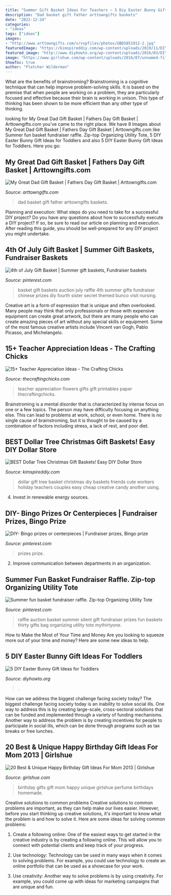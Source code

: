 ```yaml
---
title: "Summer Gift Basket Ideas For Teachers ~ 5 Diy Easter Bunny Gift Ideas For Toddlers"
description: "Dad basket gift father arttowngifts baskets"
date: "2022-12-24"
categories:
- "ideas"
tags: ["ideas"]
images:
- "http://www.arttowngifts.com/v/vspfiles/photos/GBDS851912-2.jpg"
featuredImage: "https://kimspireddiy.com/wp-content/uploads/2019/11/DIY-Dollar-Tree-Christmas-Gift-Basket-Idea.jpg"
featured_image: "http://www.diyhowto.org/wp-content/uploads/2016/03/DIY-Paper-Bag-Bunny-Treat-Easter-Bunny-Gift-Ideas.jpg"
image: "https://www.girlshue.com/wp-content/uploads/2016/07/unnamed-file-4047.jpg"
ShowToc: true
author: "Fletcher Wilderman"
---
```



What are the benefits of brainstroming?
Brainstroming is a cognitive technique that can help improve problem-solving skills. It is based on the premise that when people are working on a problem, they are particularly focused and effective because their brain is working in unison. This type of thinking has been shown to be more efficient than any other type of thinking.

	

		
looking for My Great Dad Gift Basket | Fathers Day Gift Basket | Arttowngifts.com you've came to the right place. We have 8 Images about My Great Dad Gift Basket | Fathers Day Gift Basket | Arttowngifts.com like Summer fun basket fundraiser raffle. Zip-top Organizing Utility Tote, 5 DIY Easter Bunny Gift Ideas for Toddlers and also 5 DIY Easter Bunny Gift Ideas for Toddlers. Here you go:
		
    
## My Great Dad Gift Basket | Fathers Day Gift Basket | Arttowngifts.com

<img loading=lazy src="http://www.arttowngifts.com/v/vspfiles/photos/GBDS851912-2.jpg" onerror="this.onerror=null;this.src='https://tse1.mm.bing.net/th?id=OIP.ixhjjwoZLabBj-ovjcoyLwHaHa&amp;pid=15.1';" alt="My Great Dad Gift Basket | Fathers Day Gift Basket | Arttowngifts.com">

_Source: arttowngifts.com_

>dad basket gift father arttowngifts baskets. 

	

Planning and execution: What steps do you need to take for a successful DIY project?
Do you have any questions about how to successfully execute a DIY project? If so, be sure to read our article on planning and execution. After reading this guide, you should be well-prepared for any DIY project you might undertake.

    
## 4th Of July Gift Basket | Summer Gift Baskets, Fundraiser Baskets

<img loading=lazy src="https://i.pinimg.com/originals/e8/c7/19/e8c7192b98207c5aff59dbdde8f3661c.jpg" onerror="this.onerror=null;this.src='https://tse2.mm.bing.net/th?id=OIP.1XiQuDqGIupeCvMiuJjXQQHaJ4&amp;pid=15.1';" alt="4th of July Gift Basket | Summer gift baskets, Fundraiser baskets">

_Source: pinterest.com_

>basket gift baskets auction july raffle 4th summer gifts fundraiser chinese prizes diy fourth sister secret themed bunco visit nursing. 

	

Creative art is a form of expression that is unique and often overlooked. Many people may think that only professionals or those with expensive equipment can create great artwork, but there are many people who can create amazing pieces of art without any special skills or equipment. Some of the most famous creative artists include Vincent van Gogh, Pablo Picasso, and Michelangelo.

    
## 15+ Teacher Appreciation Ideas - The Crafting Chicks

<img loading=lazy src="https://thecraftingchicks.com/wp-content/uploads/2015/04/Flowers-for-the-teacher.jpg" onerror="this.onerror=null;this.src='https://tse3.mm.bing.net/th?id=OIP._2TpWXtCmwdTi4cNQ3w3wwHaKE&amp;pid=15.1';" alt="15+ Teacher Appreciation Ideas - The Crafting Chicks">

_Source: thecraftingchicks.com_

>teacher appreciation flowers gifts gift printables paper thecraftingchicks. 

	

Brainstroming is a mental disorder that is characterized by intense focus on one or a few topics. The person may have difficulty focusing on anything else. This can lead to problems at work, school, or even home. There is no single cause of brainstroming, but it is thought to be caused by a combination of factors including stress, a lack of rest, and poor diet.

    
## BEST Dollar Tree Christmas Gift Baskets! Easy DIY Dollar Store

<img loading=lazy src="https://kimspireddiy.com/wp-content/uploads/2019/11/DIY-Dollar-Tree-Christmas-Gift-Basket-Idea.jpg" onerror="this.onerror=null;this.src='https://tse2.mm.bing.net/th?id=OIP.r22r54QUiN36nqphywwsRQHaLH&amp;pid=15.1';" alt="BEST Dollar Tree Christmas Gift Baskets! Easy DIY Dollar Store">

_Source: kimspireddiy.com_

>dollar gift tree basket christmas diy baskets friends cute workers holiday teachers couples easy cheap creative candy another using. 

	

4. Invest in renewable energy sources. 

    
## DIY- Bingo Prizes Or Centerpieces | Fundraiser Prizes, Bingo Prize

<img loading=lazy src="https://i.pinimg.com/736x/74/2e/a8/742ea8a42b4d118ce3de1949fad15f0a.jpg" onerror="this.onerror=null;this.src='https://tse3.mm.bing.net/th?id=OIP.suNbO3PUjZ85Q12lofP1uQHaJ3&amp;pid=15.1';" alt="DIY- Bingo prizes or centerpieces | Fundraiser prizes, Bingo prize">

_Source: pinterest.com_

>prizes prize. 

	

2. Improve communication between departments in an organization.

    
## Summer Fun Basket Fundraiser Raffle. Zip-top Organizing Utility Tote

<img loading=lazy src="https://i.pinimg.com/736x/23/2d/2a/232d2ad3c7b567f16da5ec124dbdbcfc--raffle-prizes-raffle-ideas.jpg" onerror="this.onerror=null;this.src='https://tse4.mm.bing.net/th?id=OIP.fF-x96KHIXuMGAyiZAR0rwHaJ3&amp;pid=15.1';" alt="Summer fun basket fundraiser raffle. Zip-top Organizing Utility Tote">

_Source: pinterest.com_

>raffle auction basket summer silent gift fundraiser prizes fun baskets thirty gifts bag organizing utility tote mythirtyone. 

	

How to Make the Most of Your Time and Money
Are you looking to squeeze more out of your time and money? Here are some new ideas to help.

    
## 5 DIY Easter Bunny Gift Ideas For Toddlers

<img loading=lazy src="http://www.diyhowto.org/wp-content/uploads/2016/03/DIY-Paper-Bag-Bunny-Treat-Easter-Bunny-Gift-Ideas.jpg" onerror="this.onerror=null;this.src='https://tse1.mm.bing.net/th?id=OIP.WevhTa-3k1z_0HirIp3zcQHaKX&amp;pid=15.1';" alt="5 DIY Easter Bunny Gift Ideas for Toddlers">

_Source: diyhowto.org_

>. 

	

How can we address the biggest challenge facing society today?
The biggest challenge facing society today is an inability to solve social ills. One way to address this is by creating large-scale, cross-sectoral solutions that can be funded and implemented through a variety of funding mechanisms. Another way to address the problem is by creating incentives for people to participate in social ills, which can be done through programs such as tax breaks or free lunches.

    
## 20 Best &amp; Unique Happy Birthday Gift Ideas For Mom 2013 | Girlshue

<img loading=lazy src="https://www.girlshue.com/wp-content/uploads/2016/07/unnamed-file-4047.jpg" onerror="this.onerror=null;this.src='https://tse1.mm.bing.net/th?id=OIP.d6sSy7E6ssSPRCLtvTD2VgHaKn&amp;pid=15.1';" alt="20 Best &amp; Unique Happy Birthday Gift Ideas For Mom 2013 | Girlshue">

_Source: girlshue.com_

>birthday gifts gift mom happy unique girlshue perfume birthdays homemade. 

	

Creative solutions to common problems
Creative solutions to common problems are important, as they can help make our lives easier. However, before you start thinking up creative solutions, it's important to know what the problem is and how to solve it. Here are some ideas for solving common problems:
1. Create a following online: One of the easiest ways to get started in the creative industry is by creating a following online. This will allow you to connect with potential clients and keep track of your progress.

2. Use technology: Technology can be used in many ways when it comes to solving problems. For example, you could use technology to create an online portfolio that can be used as a showcase for your work.

3. Use creativity: Another way to solve problems is by using creativity. For example, you could come up with ideas for marketing campaigns that are unique and fun.

